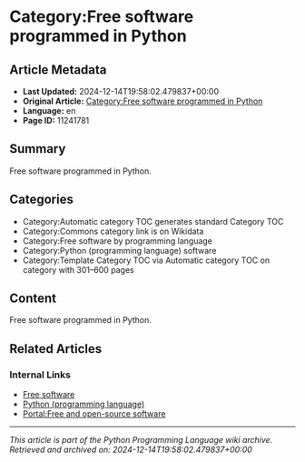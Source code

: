 # Category:Free software programmed in Python

## Article Metadata

- **Last Updated:** 2024-12-14T19:58:02.479837+00:00
- **Original Article:** [Category:Free software programmed in Python](https://en.wikipedia.org/wiki/Category:Free_software_programmed_in_Python)
- **Language:** en
- **Page ID:** 11241781

## Summary

Free software programmed in Python.

## Categories

- Category:Automatic category TOC generates standard Category TOC
- Category:Commons category link is on Wikidata
- Category:Free software by programming language
- Category:Python (programming language) software
- Category:Template Category TOC via Automatic category TOC on category with 301–600 pages

## Content

Free software programmed in Python.

## Related Articles

### Internal Links

- [Free software](https://en.wikipedia.org/wiki/Free_software)
- [Python (programming language)](https://en.wikipedia.org/wiki/Python_(programming_language))
- [Portal:Free and open-source software](https://en.wikipedia.org/wiki/Portal:Free_and_open-source_software)

---
_This article is part of the Python Programming Language wiki archive._
_Retrieved and archived on: 2024-12-14T19:58:02.479837+00:00_